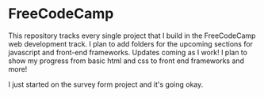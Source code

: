 # FreeCodeCamp

This repository tracks every single project that I build in the FreeCodeCamp web development track. 
I plan to add folders for the upcoming sections for javascript and front-end frameworks. Updates coming as I work! I plan to show my progress from basic html and css to front end frameworks and more! 


I just started on the survey form project and it's going okay.